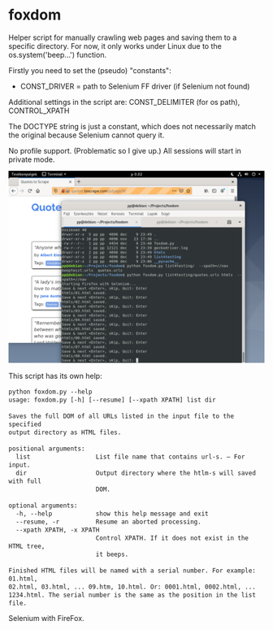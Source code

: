 # foxdom

Helper script for manually crawling web pages and saving them to a specific directory. For now, it only works under Linux due to the os.system('beep...') function.

Firstly you need to set the (pseudo) "constants": 
+ CONST_DRIVER = path to Selenium FF driver (if Selenium not found)

Additional settings in the script are: CONST_DELIMITER (for os path), CONTROL_XPATH

The DOCTYPE string is just a constant, which does not necessarily match the original because Selenium cannot query it.

No profile support. (Problematic so I give up.) All sessions will start in private mode.

![Screenshot](screen.png)

This script has its own help:

```
python foxdom.py --help
usage: foxdom.py [-h] [--resume] [--xpath XPATH] list dir

Saves the full DOM of all URLs listed in the input file to the specified
output directory as HTML files.

positional arguments:
  list                  List file name that contains url-s. – For input.
  dir                   Output directory where the htlm-s will saved with full
                        DOM.

optional arguments:
  -h, --help            show this help message and exit
  --resume, -r          Resume an aborted processing.
  --xpath XPATH, -x XPATH
                        Control XPATH. If it does not exist in the HTML tree, 
                        it beeps.

Finished HTML files will be named with a serial number. For example: 01.html,
02.html, 03.html, ... 09.htm, 10.html. Or: 0001.html, 0002.html, ...
1234.html. The serial number is the same as the position in the list file.
```

Selenium with FireFox.
